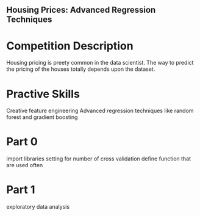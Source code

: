 ## Housing Prices: Advanced Regression Techniques

# Competition Description
Housing pricing is preety common in the data scientist. The way to predict the pricing of the houses totally depends upon the dataset.

# Practive Skills
Creative feature engineering
Advanced regression techniques like random forest and gradient boosting

# Part 0
import libraries
setting for number of cross validation
define function that are used often

# Part 1
exploratory data analysis
